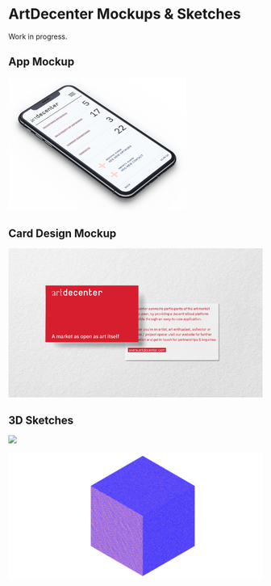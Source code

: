 # ArtDecenter Mockups & Sketches

Work in progress.

## App Mockup

<img src="https://github.com/ArtDecenter/design/blob/master/mockups-sketches/ad-app-mockup.png" width="70%" >

## Card Design Mockup

<img src="https://github.com/ArtDecenter/design/blob/master/mockups-sketches/ad-riso-sketch.png" width="full">

## 3D Sketches

<img src="https://github.com/ArtDecenter/design/blob/master/mockups-sketches/objects-3d-grain
.png" width="full">

<img src="https://github.com/ArtDecenter/design/blob/master/mockups-sketches/object-3d-grain.png" width="full">
